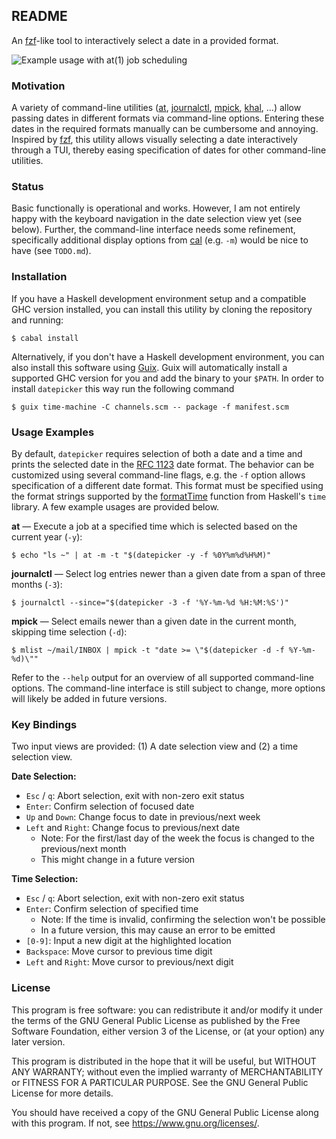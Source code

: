 ## README

An [fzf]-like tool to interactively select a date in a provided format.

![Example usage with at(1) job scheduling](https://files.8pit.net/img/datepicker-demo-20250101.gif)

### Motivation

A variety of command-line utilities ([at], [journalctl], [mpick], [khal], …) allow passing dates in different formats via command-line options.
Entering these dates in the required formats manually can be cumbersome and annoying.
Inspired by [fzf], this utility allows visually selecting a date interactively through a TUI, thereby easing specification of dates for other command-line utilities.

### Status

Basic functionally is operational and works.
However, I am not entirely happy with the keyboard navigation in the date selection view yet (see below).
Further, the command-line interface needs some refinement, specifically additional display options from [cal] (e.g. `-m`) would be nice to have (see `TODO.md`).

### Installation

If you have a Haskell development environment setup and a compatible GHC version installed, you can install this utility by cloning the repository and running:

	$ cabal install

Alternatively, if you don't have a Haskell development environment, you can also install this software using [Guix].
Guix will automatically install a supported GHC version for you and add the binary to your `$PATH`.
In order to install `datepicker` this way run the following command

	$ guix time-machine -C channels.scm -- package -f manifest.scm

### Usage Examples

By default, `datepicker` requires selection of both a date and a time and prints the selected date in the [RFC 1123] date format.
The behavior can be customized using several command-line flags, e.g. the `-f` option allows specification of a different date format.
This format must be specified using the format strings supported by the [formatTime] function from Haskell's `time` library.
A few example usages are provided below.

**at** — Execute a job at a specified time which is selected based on the current year (`-y`):

	$ echo "ls ~" | at -m -t "$(datepicker -y -f %0Y%m%d%H%M)"

**journalctl** — Select log entries newer than a given date from a span of three months (`-3`):

	$ journalctl --since="$(datepicker -3 -f '%Y-%m-%d %H:%M:%S')"

**mpick** — Select emails newer than a given date in the current month, skipping time selection (`-d`):

	$ mlist ~/mail/INBOX | mpick -t "date >= \"$(datepicker -d -f %Y-%m-%d)\""

Refer to the `--help` output for an overview of all supported command-line options.
The command-line interface is still subject to change, more options will likely be added in future versions.

### Key Bindings

Two input views are provided: (1) A date selection view and (2) a time selection view.

**Date Selection:**

* `Esc` / `q`: Abort selection, exit with non-zero exit status
* `Enter`: Confirm selection of focused date
* `Up` and `Down`: Change focus to date in previous/next week
* `Left` and `Right`: Change focus to previous/next date
	* Note: For the first/last day of the week the focus is changed to the previous/next month
	* This might change in a future version

**Time Selection:**

* `Esc` / `q`: Abort selection, exit with non-zero exit status
* `Enter`: Confirm selection of specified time
	* Note: If the time is invalid, confirming the selection won't be possible
	* In a future version, this may cause an error to be emitted
* `[0-9]`: Input a new digit at the highlighted location
* `Backspace`: Move cursor to previous time digit
* `Left` and `Right`: Move cursor to previous/next digit

### License

This program is free software: you can redistribute it and/or modify it
under the terms of the GNU General Public License as published by the
Free Software Foundation, either version 3 of the License, or (at your
option) any later version.

This program is distributed in the hope that it will be useful, but
WITHOUT ANY WARRANTY; without even the implied warranty of
MERCHANTABILITY or FITNESS FOR A PARTICULAR PURPOSE. See the GNU General
Public License for more details.

You should have received a copy of the GNU General Public License along
with this program. If not, see <https://www.gnu.org/licenses/>.

[fzf]: https://github.com/junegunn/fzf
[cal]: https://manpages.debian.org/unstable/ncal/cal.1.en.html
[at]: https://manpages.debian.org/unstable/at/at.1.en.html
[journalctl]: https://manpages.debian.org/unstable/systemd/journalctl.1.en.html#FILTERING_OPTIONS
[mpick]: https://manpages.debian.org/unstable/mblaze/mpick.1.en.html#EXAMPLES
[khal]: https://manpages.debian.org/unstable/khal/khal.1.en.html
[Guix]: https://guix.gnu.org
[formatTime]: https://hackage.haskell.org/package/time/docs/Data-Time-Format.html#v:formatTime
[RFC 1123]: https://datatracker.ietf.org/doc/html/rfc1123
